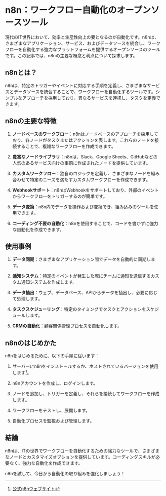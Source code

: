 # n8n：ワークフロー自動化のオープンソースツール

現代のIT世界において、効率と生産性向上の要となるのが自動化です。n8nは、さまざまなアプリケーション、サービス、およびデータソースを統合し、ワークフローを自動化する強力なプラットフォームを提供するオープンソースのツールです。この記事では、n8nの主要な概念と利点について探求します。

## n8nとは？

n8nは、特定のトリガーやイベントに対応する手順を定義し、さまざまなサービスとデータソースを統合することで、ワークフローを自動化するツールです。シンプルなアプローチを採用しており、異なるサービスを連携し、タスクを定義できます。

## n8nの主要な特徴

1. **ノードベースのワークフロー**：n8nはノードベースのアプローチを採用しており、各ノードがタスクまたはアクションを表します。これらのノードを接続することで、複雑なワークフローを作成できます。

1. **豊富なノードライブラリ**：n8nは、Slack、Google Sheets、GitHubなどの人気のあるサービス向けの事前に作成されたノードを提供しています。

1. **カスタムワークフロー**：独自のロジックを定義し、さまざまなノードを組み合わせて特定のニーズを満たすカスタムワークフローを作成できます。

1. **Webhookサポート**：n8nはWebhookをサポートしており、外部のイベントからワークフローをトリガーするのが簡単です。

1. **データ変換**：n8n内でデータを操作および変換でき、組み込みのツールを使用できます。

1. **コーディング不要の自動化**：n8nを使用することで、コードを書かずに強力な自動化を作成できます。

## 使用事例

1. **データ同期**：さまざまなアプリケーション間でデータを自動的に同期します。

1. **通知システム**：特定のイベントが発生した際にチームに通知を送信するカスタム通知システムを作成します。

1. **データ抽出**：ウェブ、データベース、APIからデータを抽出し、必要に応じて処理します。

1. **タスクスケジューリング**：特定のタイミングでタスクとアクションをスケジュールします。

1. **CRMの自動化**：顧客関係管理プロセスを自動化します。

## n8nのはじめかた

n8nをはじめるために、以下の手順に従います：

1. サーバーにn8nをインストールするか、ホストされているバージョンを使用します[^1]。

1. n8nアカウントを作成し、ログインします。

1. ノードを追加し、トリガーを定義し、それらを接続してワークフローを作成します。

1. ワークフローをテストし、展開します。

1. 自動化プロセスを監視および管理します。

## 結論

n8nは、ITの世界でワークフローを自動化するための強力なツールで、さまざまなノードとカスタマイズオプションを提供しています。コーディングスキルが必要なく、強力な自動化を作成できます。

n8nを試して、今日から自動化の取り組みを強化しましょう！

[^1]: [公式n8nウェブサイト](https://n8n.io/)
